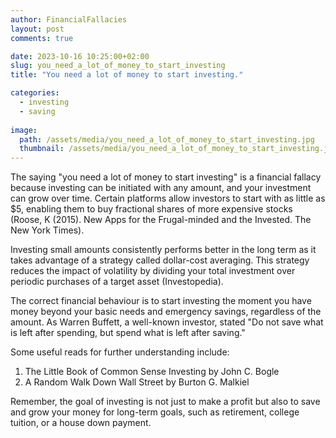 ```yaml
---
author: FinancialFallacies
layout: post
comments: true

date: 2023-10-16 10:25:00+02:00  
slug: you_need_a_lot_of_money_to_start_investing
title: "You need a lot of money to start investing."

categories:
  - investing
  - saving
  
image:
  path: /assets/media/you_need_a_lot_of_money_to_start_investing.jpg
  thumbnail: /assets/media/you_need_a_lot_of_money_to_start_investing.jpg
---
```


The saying "you need a lot of money to start investing" is a financial fallacy because investing can be initiated with any amount, and your investment can grow over time. Certain platforms allow investors to start with as little as $5, enabling them to buy fractional shares of more expensive stocks (Roose, K (2015). New Apps for the Frugal-minded and the Invested. The New York Times).

Investing small amounts consistently performs better in the long term as it takes advantage of a strategy called dollar-cost averaging. This strategy reduces the impact of volatility by dividing your total investment over periodic purchases of a target asset (Investopedia).

The correct financial behaviour is to start investing the moment you have money beyond your basic needs and emergency savings, regardless of the amount. As Warren Buffett, a well-known investor, stated "Do not save what is left after spending, but spend what is left after saving."

Some useful reads for further understanding include:
1. The Little Book of Common Sense Investing by John C. Bogle
2. A Random Walk Down Wall Street by Burton G. Malkiel

Remember, the goal of investing is not just to make a profit but also to save and grow your money for long-term goals, such as retirement, college tuition, or a house down payment.
